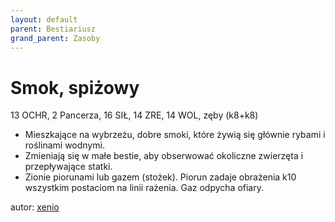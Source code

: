 ```yaml
---
layout: default
parent: Bestiariusz
grand_parent: Zasoby
---
```


# Smok, spiżowy

13 OCHR, 2 Pancerza, 16 SIŁ, 14 ZRE, 14 WOL, zęby (k8+k8)  

- Mieszkające na wybrzeżu, dobre smoki, które żywią się głównie rybami i roślinami wodnymi.  
- Zmieniają się w małe bestie, aby obserwować okoliczne zwierzęta i przepływające statki.  
- Zionie piorunami lub gazem (stożek). Piorun zadaje obrażenia k10 wszystkim postaciom na linii rażenia. Gaz odpycha ofiary.

autor: [xenio](https://xenioinabottle.blogspot.com)
